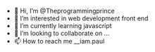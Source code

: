 - 👋 Hi, I’m @Theprogrammingprince
- 👀 I’m interested in web development front end 
- 🌱 I’m currently learning javascript
- 💞️ I’m looking to collaborate on ...
- 📫 How to reach me __iam.paul

<!---
Theprogrammingprince/Theprogrammingprince is a ✨ special ✨ repository because its `README.md` (this file) appears on your GitHub profile.
You can click the Preview link to take a look at your changes.
--->
